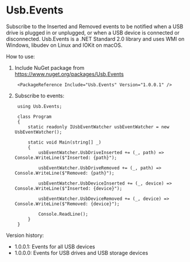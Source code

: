 # Usb.Events
Subscribe to the Inserted and Removed events to be notified when a USB drive is plugged in or unplugged, or when a USB device is connected or disconnected. Usb.Events is a .NET Standard 2.0 library and uses WMI on Windows, libudev on Linux and IOKit on macOS.

How to use:

1. Include NuGet package from https://www.nuget.org/packages/Usb.Events

        <PackageReference Include="Usb.Events" Version="1.0.0.1" />
        
2. Subscribe to events:

        using Usb.Events;

        class Program
        {
            static readonly IUsbEventWatcher usbEventWatcher = new UsbEventWatcher();

            static void Main(string[] _)
            {
                usbEventWatcher.UsbDriveInserted += (_, path) => Console.WriteLine($"Inserted: {path}");

                usbEventWatcher.UsbDriveRemoved += (_, path) => Console.WriteLine($"Removed: {path}");

                usbEventWatcher.UsbDeviceInserted += (_, device) => Console.WriteLine($"Inserted: {device}");

                usbEventWatcher.UsbDeviceRemoved += (_, device) => Console.WriteLine($"Removed: {device}");

                Console.ReadLine();
            }
        }

Version history:

- 1.0.0.1: Events for all USB devices
- 1.0.0.0: Events for USB drives and USB storage devices
